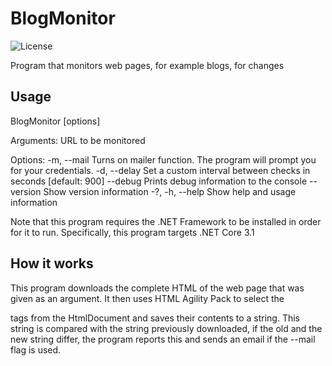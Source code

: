 # BlogMonitor

![License](https://img.shields.io/github/license/Maggiplant/BlogMonitor)

Program that monitors web pages, for example blogs, for changes

## Usage
 BlogMonitor [options] <url>

Arguments:
  <url>    URL to be monitored

Options:
  -m, --mail             Turns on mailer function. The program will prompt you for your credentials.
  -d, --delay <delay>    Set a custom interval between checks in seconds [default: 900]
  --debug                Prints debug information to the console
  --version              Show version information
  -?, -h, --help         Show help and usage information
 
 Note that this program requires the .NET Framework to be installed in order for it to run. Specifically, this program targets .NET Core 3.1

## How it works
This program downloads the complete HTML of the web page that was given as an argument. It then uses HTML Agility Pack to select the <p> tags from the HtmlDocument and saves their contents to a string. This string is compared with the string previously downloaded, if the old and the new string differ, the program reports this and sends an email if the --mail flag is used.
